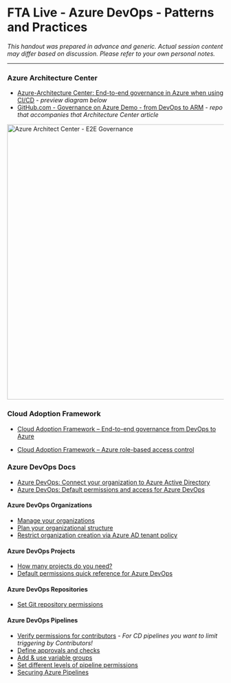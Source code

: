 # FTA Live - Azure DevOps - Patterns and Practices

_This handout was prepared in advance and generic. Actual session content may differ based on discussion. Please refer to your own personal notes._

---

### Azure Architecture Center

- [Azure-Architecture Center: End-to-end governance in Azure when using CI/CD](https://docs.microsoft.com/azure/architecture/example-scenario/governance/end-to-end-governance-in-azure) - _preview diagram below_
- [GitHub.com - Governance on Azure Demo - from DevOps to ARM](https://github.com/azure/devops-governance) - _repo that accompanies that Architecture Center article_

<img src="https://raw.githubusercontent.com/Azure/devops-governance/main/images/e2e-governance-overview.svg" width="640" alt="Azure Architect Center - E2E Governance">

### Cloud Adoption Framework

- [Cloud Adoption Framework – End-to-end governance from DevOps to Azure](https://docs.microsoft.com/azure/cloud-adoption-framework/secure/best-practices/end-to-end-governance) 

- [Cloud Adoption Framework – Azure role-based access control](https://docs.microsoft.com/azure/cloud-adoption-framework/ready/considerations/roles)

### Azure DevOps Docs

- [Azure DevOps: Connect your organization to Azure Active Directory](https://docs.microsoft.com/azure/devops/organizations/accounts/connect-organization-to-azure-ad?view=azure-devops)
- [Azure DevOps: Default permissions and access for Azure DevOps](https://docs.microsoft.com/azure/devops/organizations/security/permissions-access?toc=%2Fazure%2Fdevops%2Fget-started%2Ftoc.json&bc=%2Fazure%2Fdevops%2Fget-started%2Fbreadcrumb%2Ftoc.json&view=azure-devops#azure-repos)

#### Azure DevOps Organizations

- [Manage your organizations](https://docs.microsoft.com/azure/devops/organizations/accounts/organization-management?view=azure-devops)
- [Plan your organizational structure](https://docs.microsoft.com/azure/devops/user-guide/plan-your-azure-devops-org-structure?toc=%2Fazure%2Fdevops%2Forganizations%2Ftoc.json&bc=%2Fazure%2Fdevops%2Forganizations%2Fbreadcrumb%2Ftoc.json&view=azure-devops) 
- [Restrict organization creation via Azure AD tenant policy](https://docs.microsoft.com/azure/devops/organizations/accounts/azure-ad-tenant-policy-restrict-org-creation?view=azure-devops)

#### Azure DevOps Projects

- [How many projects do you need?](https://docs.microsoft.com/azure/devops/user-guide/plan-your-azure-devops-org-structure?view=azure-devops#how-many-projects-do-you-need) 
- [Default permissions quick reference for Azure DevOps](https://docs.microsoft.com/azure/devops/organizations/security/permissions-access?toc=%2Fazure%2Fdevops%2Fget-started%2Ftoc.json&bc=%2Fazure%2Fdevops%2Fget-started%2Fbreadcrumb%2Ftoc.json&view=azure-devops)

#### Azure DevOps Repositories

- [Set Git repository permissions](https://docs.microsoft.com/azure/devops/repos/git/set-git-repository-permissions?view=azure-devops)

#### Azure DevOps Pipelines

- [Verify permissions for contributors](https://docs.microsoft.com/azure/devops/pipelines/policies/set-permissions?view=azure-devops#verify-permissions-for-contributors) - _For CD pipelines you want to limit triggering by Contributors!_
- [Define approvals and checks](https://docs.microsoft.com/azure/devops/pipelines/process/approvals?view=azure-devops&tabs=check-pass)
- [Add & use variable groups](https://docs.microsoft.com/azure/devops/pipelines/library/variable-groups?view=azure-devops&tabs=yaml)
- [Set different levels of pipeline permissions](https://docs.microsoft.com/azure/devops/pipelines/policies/permissions?view=azure-devops#set-service-connection-permissions)
- [Securing Azure Pipelines](https://docs.microsoft.com/azure/devops/pipelines/security/overview?view=azure-devops) 